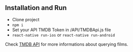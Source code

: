 ## Installation and Run

* Clone project
* `npm i`
* Set your API TMDB Token in /API/TMDBApi.js file
* `react-native run-ios` or `react-native run-android`

Check [TMDB API](https://www.themoviedb.org/documentation/api) for more informations about querying films.
